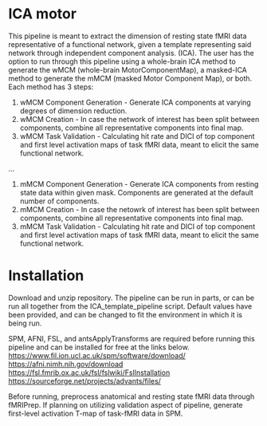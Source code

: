 # ICA motor

This pipeline is meant to extract the dimension of resting state fMRI data representative of a functional network, given a template representing said network through independent component analysis. (ICA). The user has the option to run through this pipeline using a whole-brain ICA method to generate the wMCM (whole-brain MotorComponentMap), a masked-ICA method to generate the mMCM (masked Motor Component Map), or both. Each method has 3 steps:

1) wMCM Component Generation - Generate ICA components at varying degrees of dimension reduction.
2) wMCM Creation - In case the network of interest has been split between components, combine all representative components into final map.
3) wMCM Task Validation - Calculating hit rate and DICI of top component and first level activation maps of task fMRI data, meant to elicit the same functional network.

...


1) mMCM Component Generation - Generate ICA components from resting state data within given mask. Components are generated at the default number of components.
2) mMCM Creation - In case the netowrk of interest has been split between components, combine all representative components into final map.
3) mMCM Task Validation - Calculating hit rate and DICI of top component and first level activation maps of task fMRI data, meant to elicit the same functional network.

# Installation
Download and unzip repository. The pipeline can be run in parts, or can be run all together from the ICA_template_pipeline script. Default values have been provided, and can be changed to fit the environment in which it is being run. 

SPM, AFNI, FSL, and antsApplyTransforms are required before running this pipeline and can be installed for free at the links below.
https://www.fil.ion.ucl.ac.uk/spm/software/download/
https://afni.nimh.nih.gov/download
https://fsl.fmrib.ox.ac.uk/fsl/fslwiki/FslInstallation
https://sourceforge.net/projects/advants/files/


Before running, preprocess anatomical and resting state fMRI data through fMRIPrep. If planning on utilizing validation aspect of pipeline, generate first-level activation T-map of task-fMRI data in SPM.
